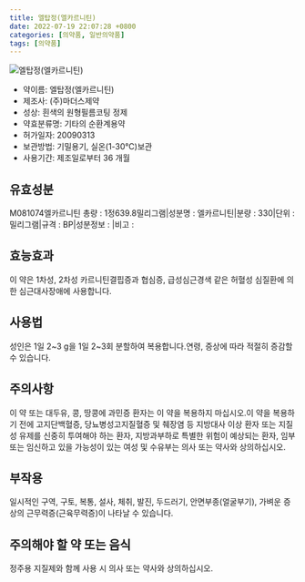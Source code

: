 ```yaml
---
title: 엘탑정(엘카르니틴)
date: 2022-07-19 22:07:28 +0800
categories: [의약품, 일반의약품]
tags: [의약품]
---
```

![엘탑정(엘카르니틴)](https://nedrug.mfds.go.kr/pbp/cmn/itemImageDownload/147426411393800140)

- 약이름: 엘탑정(엘카르니틴)
- 제조사: (주)마더스제약
- 성상: 흰색의 원형필름코팅 정제
- 약효분류명: 기타의 순환계용약
- 허가일자: 20090313
- 보관방법: 기밀용기, 실온(1-30℃)보관
- 사용기간: 제조일로부터 36 개월
## 유효성분
M081074엘카르니틴
총량 : 1정639.8밀리그램|성분명 : 엘카르니틴|분량 : 330|단위 : 밀리그램|규격 : BP|성분정보 : |비고 :
## 효능효과
이 약은 1차성, 2차성 카르니틴결핍증과 협심증, 급성심근경색 같은 허혈성 심질환에 의한 심근대사장애에 사용합니다.
## 사용법
성인은 1일 2~3 g을 1일 2~3회 분할하여 복용합니다.연령, 증상에 따라 적절히 증감할 수 있습니다.
## 주의사항
이 약 또는 대두유, 콩, 땅콩에 과민증 환자는 이 약을 복용하지 마십시오.이 약을 복용하기 전에 고지단백혈증, 당뇨병성고지질혈증 및 췌장염 등 지방대사 이상 환자 또는 지질성 유제를 신중히 투여해야 하는 환자, 지방과부하로 특별한 위험이 예상되는 환자, 임부 또는 임신하고 있을 가능성이 있는 여성 및 수유부는 의사 또는 약사와 상의하십시오.
## 부작용
일시적인 구역, 구토, 복통, 설사, 체취, 발진, 두드러기, 안면부종(얼굴부기), 가벼운 증상의 근무력증(근육무력증)이 나타날 수 있습니다.
## 주의해야 할 약 또는 음식
정주용 지질제와 함께 사용 시 의사 또는 약사와 상의하십시오.

